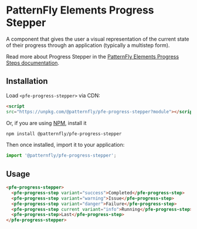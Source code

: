 # PatternFly Elements Progress Stepper

A component that gives the user a visual representation of the current state of 
their progress through an application (typically a multistep form).

Read more about Progress Stepper in the [PatternFly Elements Progress Steps 
documentation][docs].

##  Installation

Load `<pfe-progress-stepper>` via CDN:

```html
<script 
src="https://unpkg.com/@patternfly/pfe-progress-stepper?module"></script>
```

Or, if you are using [NPM](https://npm.im), install it

```bash
npm install @patternfly/pfe-progress-stepper
```

Then once installed, import it to your application:

```js
import '@patternfly/pfe-progress-stepper';
```

## Usage

```html
<pfe-progress-stepper>
  <pfe-progress-step variant="success">Completed</pfe-progress-step>
  <pfe-progress-step variant="warning">Issue</pfe-progress-step>
  <pfe-progress-step variant="danger">Failure</pfe-progress-step>
  <pfe-progress-step current variant="info">Running</pfe-progress-step>
  <pfe-progress-step>Last</pfe-progress-step>
</pfe-progress-stepper>
```

[docs]: https://patternflyelements.org/components/progress-stepper
